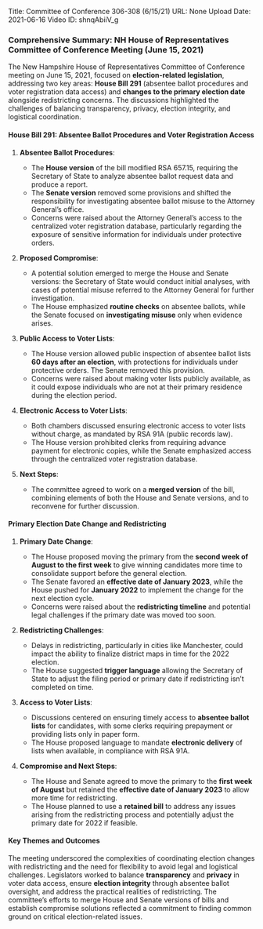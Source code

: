 Title: Committee of Conference 306-308 (6/15/21)
URL: None
Upload Date: 2021-06-16
Video ID: shnqAbiiV_g

### Comprehensive Summary: NH House of Representatives Committee of Conference Meeting (June 15, 2021)  

The New Hampshire House of Representatives Committee of Conference meeting on June 15, 2021, focused on **election-related legislation**, addressing two key areas: **House Bill 291** (absentee ballot procedures and voter registration data access) and **changes to the primary election date** alongside redistricting concerns. The discussions highlighted the challenges of balancing transparency, privacy, election integrity, and logistical coordination.  

#### **House Bill 291: Absentee Ballot Procedures and Voter Registration Access**  
1. **Absentee Ballot Procedures**:  
   - The **House version** of the bill modified RSA 657.15, requiring the Secretary of State to analyze absentee ballot request data and produce a report.  
   - The **Senate version** removed some provisions and shifted the responsibility for investigating absentee ballot misuse to the Attorney General’s office.  
   - Concerns were raised about the Attorney General’s access to the centralized voter registration database, particularly regarding the exposure of sensitive information for individuals under protective orders.  

2. **Proposed Compromise**:  
   - A potential solution emerged to merge the House and Senate versions: the Secretary of State would conduct initial analyses, with cases of potential misuse referred to the Attorney General for further investigation.  
   - The House emphasized **routine checks** on absentee ballots, while the Senate focused on **investigating misuse** only when evidence arises.  

3. **Public Access to Voter Lists**:  
   - The House version allowed public inspection of absentee ballot lists **60 days after an election**, with protections for individuals under protective orders. The Senate removed this provision.  
   - Concerns were raised about making voter lists publicly available, as it could expose individuals who are not at their primary residence during the election period.  

4. **Electronic Access to Voter Lists**:  
   - Both chambers discussed ensuring electronic access to voter lists without charge, as mandated by RSA 91A (public records law).  
   - The House version prohibited clerks from requiring advance payment for electronic copies, while the Senate emphasized access through the centralized voter registration database.  

5. **Next Steps**:  
   - The committee agreed to work on a **merged version** of the bill, combining elements of both the House and Senate versions, and to reconvene for further discussion.  

#### **Primary Election Date Change and Redistricting**  
1. **Primary Date Change**:  
   - The House proposed moving the primary from the **second week of August to the first week** to give winning candidates more time to consolidate support before the general election.  
   - The Senate favored an **effective date of January 2023**, while the House pushed for **January 2022** to implement the change for the next election cycle.  
   - Concerns were raised about the **redistricting timeline** and potential legal challenges if the primary date was moved too soon.  

2. **Redistricting Challenges**:  
   - Delays in redistricting, particularly in cities like Manchester, could impact the ability to finalize district maps in time for the 2022 election.  
   - The House suggested **trigger language** allowing the Secretary of State to adjust the filing period or primary date if redistricting isn’t completed on time.  

3. **Access to Voter Lists**:  
   - Discussions centered on ensuring timely access to **absentee ballot lists** for candidates, with some clerks requiring prepayment or providing lists only in paper form.  
   - The House proposed language to mandate **electronic delivery** of lists when available, in compliance with RSA 91A.  

4. **Compromise and Next Steps**:  
   - The House and Senate agreed to move the primary to the **first week of August** but retained the **effective date of January 2023** to allow more time for redistricting.  
   - The House planned to use a **retained bill** to address any issues arising from the redistricting process and potentially adjust the primary date for 2022 if feasible.  

#### **Key Themes and Outcomes**  
The meeting underscored the complexities of coordinating election changes with redistricting and the need for flexibility to avoid legal and logistical challenges. Legislators worked to balance **transparency** and **privacy** in voter data access, ensure **election integrity** through absentee ballot oversight, and address the practical realities of redistricting. The committee’s efforts to merge House and Senate versions of bills and establish compromise solutions reflected a commitment to finding common ground on critical election-related issues.